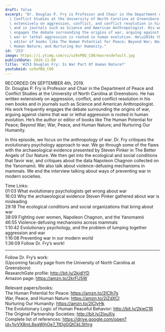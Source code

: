 ```yaml
---
draft: false
excerpt: "Dr. Douglas P. Fry is Professor and Chair in the Department of Peace and\
  \ Conflict Studies at the University of North Carolina at Greensboro. He has written\
  \ extensively on aggression, conflict, and conflict resolution in his own books\
  \ and in journals such as Science and American Anthropologist. His work frequently\
  \ engages the debate surrounding the origins of war, arguing against claims that\
  \ war or lethal aggression is rooted in human evolution. He\u2019s the author or\
  \ editor of books like The Human Potential for Peace; Beyond War; War, Peace, and\
  \ Human Nature; and Nurturing Our Humanity."
id: '253'
image: https://i.ytimg.com/vi/uz9xPBQ_CO0/maxresdefault.jpg
publishDate: 2019-11-08
title: '#253 Douglas Fry: Is War Part Of Human Nature?'
youtubeid: uz9xPBQ_CO0
---
```

<div class="timelinks">

RECORDED ON SEPTEMBER 4th, 2019.  
Dr. Douglas P. Fry is Professor and Chair in the Department of Peace and Conflict Studies at the University of North Carolina at Greensboro. He has written extensively on aggression, conflict, and conflict resolution in his own books and in journals such as Science and American Anthropologist. His work frequently engages the debate surrounding the origins of war, arguing against claims that war or lethal aggression is rooted in human evolution. He’s the author or editor of books like The Human Potential for Peace; Beyond War; War, Peace, and Human Nature; and Nurturing Our Humanity.

In this episode, we focus on the anthropology of war. Dr. Fry critiques the evolutionary psychology approach to war. We go through some of the flaws with the archaeological evidence presented by Steven Pinker in The Better Angels of Our Nature. We then get into the ecological and social conditions that favor war, and critiques about the data Napoleon Chagnon collected on the Yanomamö. We also talk about violence-defusing mechanisms in mammals. We end the interview talking about ways of preventing war in modern societies.

Time Links:  
<time>01:03</time> What evolutionary psychologists get wrong about war  
<time>16:03</time> Why the archaeological evidence Steven Pinker gathered about war is misleading  
<time>29:18</time> The ecological conditions and social organizations that bring about war  
<time>38:09</time> Fighting over women, Napoleon Chagnon, and the Yanomamö  
<time>46:55</time> Violence-defusing mechanisms across mammals  
<time>1:10:42</time> Evolutionary psychology, and the problem of lumping together aggression and war  
<time>1:16:08</time> Preventing war in our modern world  
<time>1:36:09</time> Follow Dr. Fry’s work!

---

Follow Dr. Fry’s work:  
(Upcoming faculty page from the University of North Carolina at Greensboro)  
ResearchGate profile: http://bit.ly/2kjdlYD  
Amazon page: https://amzn.to/2krFU5W

Relevant papers/books:  
The Human Potential for Peace: https://amzn.to/2lClh7g  
War, Peace, and Human Nature: https://amzn.to/2jZdXCl  
Nurturing Our Humanity: https://amzn.to/2lClyHk  
The Evolutionary Logic of Human Peaceful Behavior: http://bit.ly/2kjeC1R  
The Original Partnership Societies: http://bit.ly/2lxuXjy  
Complete list of references: https://drive.google.com/open?id=1jvVX8mL8sqWjhOe7_TtDgGQtCkLSthrg
</div>

